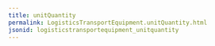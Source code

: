 ```yaml
---
title: unitQuantity
permalink: LogisticsTransportEquipment.unitQuantity.html
jsonid: logisticstransportequipment_unitquantity
---
```


